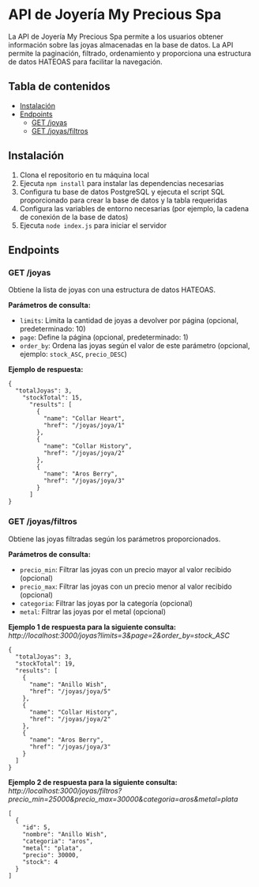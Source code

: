 # API de Joyería My Precious Spa

La API de Joyería My Precious Spa permite a los usuarios obtener información sobre las joyas almacenadas en la base de datos. La API permite la paginación, filtrado, ordenamiento y proporciona una estructura de datos HATEOAS para facilitar la navegación.

## Tabla de contenidos

- [Instalación](#instalación)
- [Endpoints](#endpoints)
  - [GET /joyas](#get-joyas)
  - [GET /joyas/filtros](#get-joyasfiltros)

## Instalación

1. Clona el repositorio en tu máquina local
2. Ejecuta `npm install` para instalar las dependencias necesarias
3. Configura tu base de datos PostgreSQL y ejecuta el script SQL proporcionado para crear la base de datos y la tabla requeridas
4. Configura las variables de entorno necesarias (por ejemplo, la cadena de conexión de la base de datos)
5. Ejecuta `node index.js` para iniciar el servidor

## Endpoints

### GET /joyas

Obtiene la lista de joyas con una estructura de datos HATEOAS.

**Parámetros de consulta:**

- `limits`: Limita la cantidad de joyas a devolver por página (opcional, predeterminado: 10)
- `page`: Define la página (opcional, predeterminado: 1)
- `order_by`: Ordena las joyas según el valor de este parámetro (opcional, ejemplo: `stock_ASC`, `precio_DESC`)

**Ejemplo de respuesta:**

```
{
  "totalJoyas": 3,
    "stockTotal": 15,
      "results": [
        {
          "name": "Collar Heart",
          "href": "/joyas/joya/1"
        },
        {
          "name": "Collar History",
          "href": "/joyas/joya/2"
        },
        {
          "name": "Aros Berry",
          "href": "/joyas/joya/3"
        }
      ]
}
```

### GET /joyas/filtros

Obtiene las joyas filtradas según los parámetros proporcionados.

**Parámetros de consulta:**

- `precio_min`: Filtrar las joyas con un precio mayor al valor recibido (opcional)
- `precio_max`: Filtrar las joyas con un precio menor al valor recibido (opcional)
- `categoria`: Filtrar las joyas por la categoría (opcional)
- `metal`: Filtrar las joyas por el metal (opcional)

**Ejemplo 1 de respuesta para la siguiente consulta:**
*http://localhost:3000/joyas?limits=3&page=2&order_by=stock_ASC*

```
{
  "totalJoyas": 3,
  "stockTotal": 19,
  "results": [
    {
      "name": "Anillo Wish",
      "href": "/joyas/joya/5"
    },
    {
      "name": "Collar History",
      "href": "/joyas/joya/2"
    },
    {
      "name": "Aros Berry",
      "href": "/joyas/joya/3"
    }
  ]
}
```

**Ejemplo 2 de respuesta para la siguiente consulta:**
*http://localhost:3000/joyas/filtros?precio_min=25000&precio_max=30000&categoria=aros&metal=plata*

```
[
  {
    "id": 5,
    "nombre": "Anillo Wish",
    "categoria": "aros",
    "metal": "plata",
    "precio": 30000,
    "stock": 4
  }
]
```



